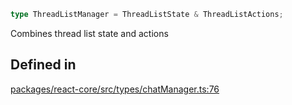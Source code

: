 ```ts
type ThreadListManager = ThreadListState & ThreadListActions;
```

Combines thread list state and actions

## Defined in

[packages/react-core/src/types/chatManager.ts:76](https://github.com/thesysdev/crayonai/blob/b70189f61d5ac903b473d12565e61a38c72453b2/frontend-sdk/packages/react-core/src/types/chatManager.ts#L76)
